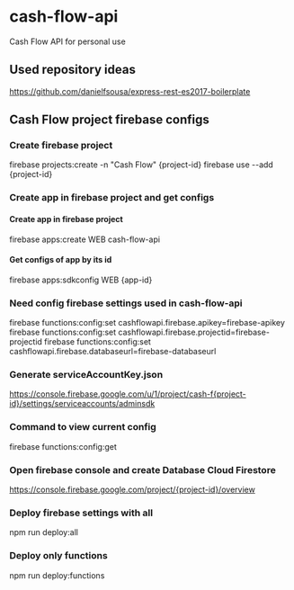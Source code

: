 # cash-flow-api

Cash Flow API for personal use

## Used repository ideas

https://github.com/danielfsousa/express-rest-es2017-boilerplate

## Cash Flow project firebase configs

### Create firebase project

firebase projects:create -n "Cash Flow" {project-id}
firebase use --add {project-id}

### Create app in firebase project and get configs

#### Create app in firebase project

firebase apps:create WEB cash-flow-api

#### Get configs of app by its id

firebase apps:sdkconfig WEB {app-id}

### Need config firebase settings used in cash-flow-api

firebase functions:config:set cashflowapi.firebase.apikey=firebase-apikey
firebase functions:config:set cashflowapi.firebase.projectid=firebase-projectid
firebase functions:config:set cashflowapi.firebase.databaseurl=firebase-databaseurl

### Generate serviceAccountKey.json

https://console.firebase.google.com/u/1/project/cash-f{project-id}/settings/serviceaccounts/adminsdk

### Command to view current config

firebase functions:config:get

### Open firebase console and create Database Cloud Firestore

https://console.firebase.google.com/project/{project-id}/overview

### Deploy firebase settings with all

npm run deploy:all

### Deploy only functions

npm run deploy:functions
